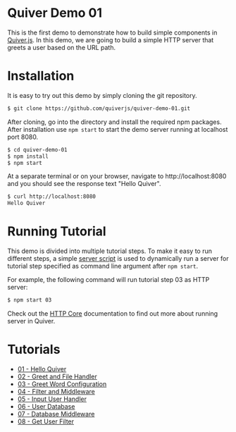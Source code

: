 Quiver Demo 01
==============

This is the first demo to demonstrate how to build simple components in [Quiver.js](http://quiverjs.org). In this demo, we are going to build a simple HTTP server that greets a user based on the URL path.

# Installation

It is easy to try out this demo by simply cloning the git repository. 

```bash
$ git clone https://github.com/quiverjs/quiver-demo-01.git
```

After cloning, go into the directory and install the required npm packages. After installation use `npm start` to start the demo server running at localhost port 8080.

```bash
$ cd quiver-demo-01
$ npm install
$ npm start
```

At a separate terminal or on your browser, navigate to http://localhost:8080 and you should see the response text "Hello Quiver".

```bash
$ curl http://localhost:8080
Hello Quiver
```

# Running Tutorial

This demo is divided into multiple tutorial steps. To make it easy to run different steps, a simple [server script](src/server.js) is used to dynamically run a server for tutorial step specified as command line argument after `npm start`. 

For example, the following command will run tutorial step 03 as HTTP server:

```bash
$ npm start 03
```

Check out the [HTTP Core](https://github.com/quiverjs/doc/wiki/HTTP-Core) documentation to find out more about running server in Quiver.

# Tutorials

  - [01 - Hello Quiver](src/01/tutorial.md)
  - [02 - Greet and File Handler](src/02/tutorial.md)
  - [03 - Greet Word Configuration](src/03/tutorial.md)
  - [04 - Filter and Middleware](src/04/tutorial.md)
  - [05 - Input User Handler](src/05/tutorial.md)
  - [06 - User Database](src/06/tutorial.md)
  - [07 - Database Middleware](src/07/tutorial.md)
  - [08 - Get User Filter](src/08/tutorial.md)